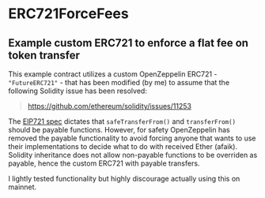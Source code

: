 # ERC721ForceFees

## Example custom ERC721 to enforce a flat fee on token transfer

This example contract utilizes a custom OpenZeppelin ERC721 - ``"FutureERC721"`` -  that has been modified (by me) to assume that the following Solidity issue has been resolved:

>https://github.com/ethereum/solidity/issues/11253

The [EIP721 spec](https://eips.ethereum.org/EIPS/eip-721) dictates that ``safeTransferFrom()`` and ``transferFrom()`` should be payable functions. However, for safety OpenZeppelin has removed the payable functionality to avoid forcing anyone that wants to use their implementations to decide what to do with received Ether (afaik). Solidity inheritance does not allow non-payable functions to be overriden as payable, hence the custom ERC721 with payable transfers.

I lightly tested functionality but highly discourage actually using this on mainnet.
